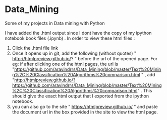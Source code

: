 # Data_Mining 
Some of my projects in Data mining with Python

I have added the .html output since I dont have the copy of my ipython notebook book files (.ipynb) . 
In order to view these html files :
1. Click the .html file link 
2. Once it opens up in git, add the following (without quotes) " http://htmlpreview.github.io/? " before the url of the opened page.
 For eg: if after clicking one of the html pages, the url is "https://github.com/aravindrrs/Data_Mining/blob/master/Text%20Mining%2C%20Classification%20Algorithms%20comparison.html " , add "http://htmlpreview.github.io/?https://github.com/aravindrrs/Data_Mining/blob/master/Text%20Mining%2C%20Classification%20Algorithms%20comparison.html" . This should give the exact html output that I exported from the ipython notebook.
3. you can also go to the site " https://htmlpreview.github.io/ " and paste the document url in the box provided in the site to view the html page.









